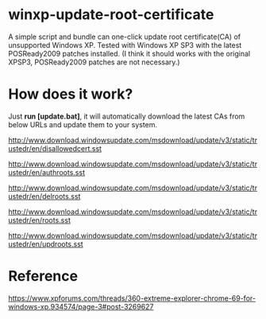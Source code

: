 # winxp-update-root-certificate
A simple script and bundle can one-click update root certificate(CA) of unsupported Windows XP.
Tested with Windows XP SP3 with the latest POSReady2009 patches installed. (I think it should works with the original XPSP3, POSReady2009 patches are not necessary.)
# How does it work?
Just **run [update.bat]**, it will automatically download the latest CAs from below URLs and update them to your system.

http://www.download.windowsupdate.com/msdownload/update/v3/static/trustedr/en/disallowedcert.sst

http://www.download.windowsupdate.com/msdownload/update/v3/static/trustedr/en/authroots.sst

http://www.download.windowsupdate.com/msdownload/update/v3/static/trustedr/en/delroots.sst

http://www.download.windowsupdate.com/msdownload/update/v3/static/trustedr/en/roots.sst

http://www.download.windowsupdate.com/msdownload/update/v3/static/trustedr/en/updroots.sst

# Reference
https://www.xpforums.com/threads/360-extreme-explorer-chrome-69-for-windows-xp.934574/page-3#post-3269627
